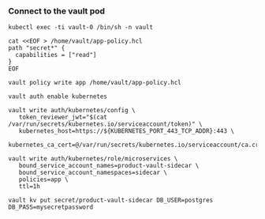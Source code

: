 ### Connect to the vault pod

```shell script
kubectl exec -ti vault-0 /bin/sh -n vault
```

```shell script
cat <<EOF > /home/vault/app-policy.hcl
path "secret*" {
  capabilities = ["read"]
}
EOF
```

```shell script
vault policy write app /home/vault/app-policy.hcl
```

```shell script
vault auth enable kubernetes
```

```shell script
vault write auth/kubernetes/config \
   token_reviewer_jwt="$(cat /var/run/secrets/kubernetes.io/serviceaccount/token)" \
   kubernetes_host=https://${KUBERNETES_PORT_443_TCP_ADDR}:443 \
   kubernetes_ca_cert=@/var/run/secrets/kubernetes.io/serviceaccount/ca.crt
```

```shell script
vault write auth/kubernetes/role/microservices \
   bound_service_account_names=product-vault-sidecar \
   bound_service_account_namespaces=sidecar \
   policies=app \
   ttl=1h
```

```shell script
vault kv put secret/product-vault-sidecar DB_USER=postgres DB_PASS=mysecretpassword
```